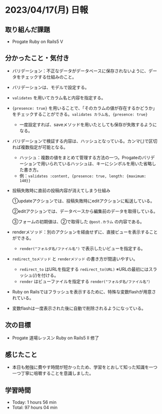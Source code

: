 # 2023/04/17(月) 日報
## 取り組んだ課題
- Progate Ruby on Rails5 Ⅴ

## 分かったこと・気付き
- バリデーション：不正なデータがデータベースに保存されないように、データをチェックする仕組みのこと。
- バリデーションは、モデルで設定する。
- `validates` を用いてカラム名と内容を指定する。
- `{presence: true}` を用いることで、「そのカラムの値が存在するかどうか」をチェックすることができる。`validates カラム名, {presence: true}`
  - 一度設定すれば、saveメソッドを用いたとしても保存が失敗するようになる。
- バリデーションで検証する内容は、ハッシュとなっている。カンマ(,)で区切れば複数指定が可能となる。
  - ハッシュ：複数の値をまとめて管理する方法の一つ。Progateのバリデーションで用いられているハッシュは、キーにシンボルを用いた省略した書き方。
  - 例：`validates :content, {presence: true, length: {maximum: 140}}`
- 投稿失敗時に直前の投稿内容が消えてしまう仕組み

  ①updateアクションでは、投稿失敗時にeditアクションに転送している。
  
  ②editアクションでは、データベースから編集前のデータを取得している。
  
  ③フォームの初期値は、②で取得した `@post.カラム` の内容である。
- renderメソッド：別のアクションを経由せずに、直接ビューを表示することができる。
  - `render("フォルダ名/ファイル名")` で表示したいビューを指定する。
- `redirect_toメソッド` と `renderメソッド` の書き方が間違いやすい。
  - `redirect_to` はURLを指定する `redirect_to(URL)` ※URLの最初にはスラッシュ(/)を付ける。
  - `render` はビューファイルを指定する `render("フォルダ名/ファイル名"）`
- Ruby on Railsではフラッシュを表示するために、特殊な変数flashが用意されている。
- 変数flashは一度表示された後に自動で削除されるようになっている。

## 次の目標
- Progate 道場レッスン Ruby on Rails5 Ⅱ 修了

## 感じたこと
- 本日も勉強に費やす時間が短かったため、学習をとおして知った知識を一つ一つ丁寧に咀嚼することを意識しました。

## 学習時間
- Today:  1 hours 56 min
- Total: 97 hours 04 min
